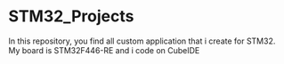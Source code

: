 # STM32_Projects
In this repository, you find all custom application that i create for STM32. My board is STM32F446-RE and i code on CubeIDE
